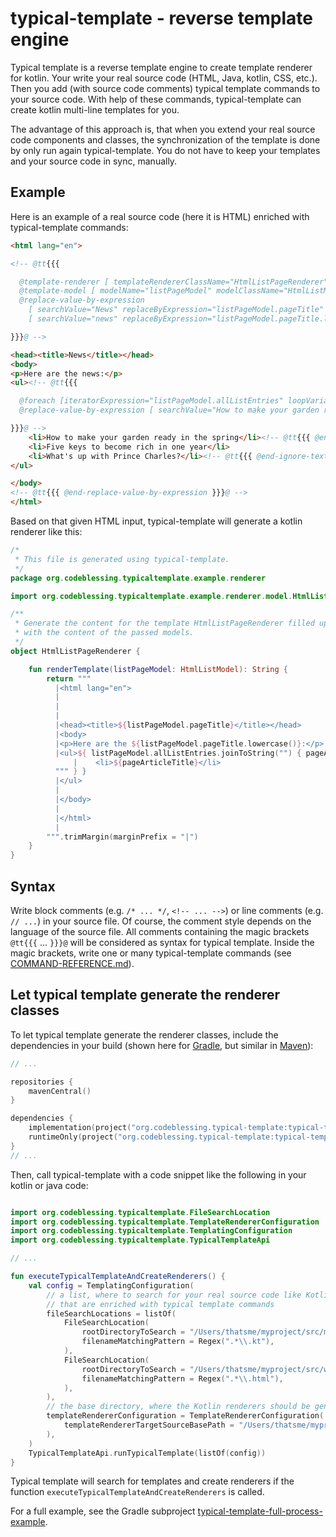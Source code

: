 # typical-template - reverse template engine

Typical template is a reverse template engine to create template renderer for kotlin. 
Your write your real source code (HTML, Java, kotlin, CSS, etc.). 
Then you add (with source code comments) typical template commands to your source code. 
With help of these commands, typical-template can create kotlin multi-line templates for you.

The advantage of this approach is, that when you extend your real source code components and classes, 
the synchronization of the template is done by only run again typical-template. 
You do not have to keep your templates and your source code in sync, manually.

## Example

Here is an example of a real source code (here it is HTML) enriched with typical-template commands:

```html
<html lang="en">

<!-- @tt{{{

  @template-renderer [ templateRendererClassName="HtmlListPageRenderer" templateRendererPackageName="org.codeblessing.typicaltemplate.example.renderer" ]
  @template-model [ modelName="listPageModel" modelClassName="HtmlListModel" modelPackageName="org.codeblessing.typicaltemplate.example.renderer.model" ]
  @replace-value-by-expression
    [ searchValue="News" replaceByExpression="listPageModel.pageTitle" ]
    [ searchValue="news" replaceByExpression="listPageModel.pageTitle.lowercase()" ]

}}}@ -->

<head><title>News</title></head>
<body>
<p>Here are the news:</p>
<ul><!-- @tt{{{

  @foreach [iteratorExpression="listPageModel.allListEntries" loopVariable="pageArticleTitle"]
  @replace-value-by-expression [ searchValue="How to make your garden ready in the spring" replaceByExpression="pageArticleTitle" ]

}}}@ -->
    <li>How to make your garden ready in the spring</li><!-- @tt{{{ @end-replace-value-by-expression @end-foreach @ignore-text }}}@ -->
    <li>Five keys to become rich in one year</li>
    <li>What's up with Prince Charles?</li><!-- @tt{{{ @end-ignore-text }}}@ -->
</ul>

</body>
<!-- @tt{{{ @end-replace-value-by-expression }}}@ -->
</html>

```
Based on that given HTML input, typical-template will generate a kotlin renderer like this:
```kotlin
/*
 * This file is generated using typical-template.
 */
package org.codeblessing.typicaltemplate.example.renderer

import org.codeblessing.typicaltemplate.example.renderer.model.HtmlListModel

/**
 * Generate the content for the template HtmlListPageRenderer filled up
 * with the content of the passed models.
 */
object HtmlListPageRenderer {

    fun renderTemplate(listPageModel: HtmlListModel): String {
        return """
          |<html lang="en">
          |
          |
          |
          |<head><title>${listPageModel.pageTitle}</title></head>
          |<body>
          |<p>Here are the ${listPageModel.pageTitle.lowercase()}:</p>
          |<ul>${ listPageModel.allListEntries.joinToString("") { pageArticleTitle ->  """
              |    <li>${pageArticleTitle}</li>
          """ } }
          |</ul>
          |
          |</body>
          |
          |</html>
          |
        """.trimMargin(marginPrefix = "|")
    }
}
```

## Syntax

Write block comments (e.g. `/* ... */`, `<!-- ... -->`) or line comments (e.g. `// ...`) in your source file.
Of course, the comment style depends on the language of the source file.
All comments containing the magic brackets ```@tt{{{``` ... ```}}}@``` will be considered as syntax 
for typical template.
Inside the magic brackets, write one or many typical-template commands (see [COMMAND-REFERENCE.md](COMMAND-REFERENCE.md)).

## Let typical template generate the renderer classes

To let typical template generate the renderer classes, include the dependencies in your build (shown here for [Gradle](https://gradle.org/), 
but similar in [Maven](https://maven.apache.org/)):
```kotlin
// ...

repositories {
    mavenCentral()
}

dependencies {
    implementation(project("org.codeblessing.typical-template:typical-template-api:1.0.0"))
    runtimeOnly(project("org.codeblessing.typical-template:typical-template:1.0.0"))
}
// ...
```

Then, call typical-template with a code snippet like the following in your kotlin or java code:
```kotlin

import org.codeblessing.typicaltemplate.FileSearchLocation
import org.codeblessing.typicaltemplate.TemplateRendererConfiguration
import org.codeblessing.typicaltemplate.TemplatingConfiguration
import org.codeblessing.typicaltemplate.TypicalTemplateApi

// ...

fun executeTypicalTemplateAndCreateRenderers() {
    val config = TemplatingConfiguration(
        // a list, where to search for your real source code like Kotlin files or HTML files 
        // that are enriched with typical template commands
        fileSearchLocations = listOf(
            FileSearchLocation(
                rootDirectoryToSearch = "/Users/thatsme/myproject/src/main/kotlin",
                filenameMatchingPattern = Regex(".*\\.kt"),
            ),
            FileSearchLocation(
                rootDirectoryToSearch = "/Users/thatsme/myproject/src/webapp",
                filenameMatchingPattern = Regex(".*\\.html"),
            ),
        ),
        // the base directory, where the Kotlin renderers should be generated
        templateRendererConfiguration = TemplateRendererConfiguration(
            templateRendererTargetSourceBasePath = "/Users/thatsme/myproject/src/generated/kotlin",
        ),
    )
    TypicalTemplateApi.runTypicalTemplate(listOf(config))    
}

```
Typical template will search for templates and create renderers if the function ``executeTypicalTemplateAndCreateRenderers`` is called.

For a full example, see the Gradle subproject [typical-template-full-process-example](typical-template-full-process-example).
